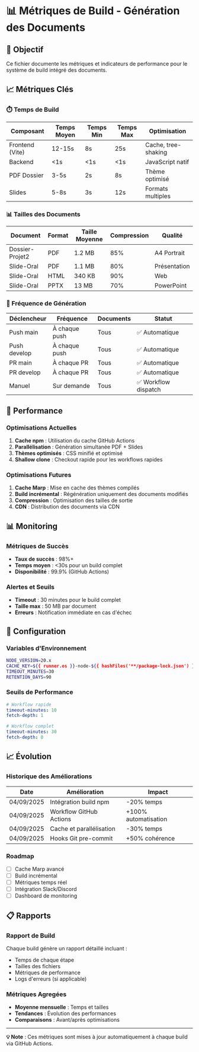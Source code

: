 # 📊 Métriques de Build - Génération des Documents

## 🎯 Objectif

Ce fichier documente les métriques et indicateurs de performance pour le système de build intégré des documents.

## 📈 Métriques Clés

### ⏱️ Temps de Build

| Composant | Temps Moyen | Temps Min | Temps Max | Optimisation |
|-----------|-------------|-----------|-----------|--------------|
| Frontend (Vite) | 12-15s | 8s | 25s | Cache, tree-shaking |
| Backend | <1s | <1s | <1s | JavaScript natif |
| PDF Dossier | 3-5s | 2s | 8s | Thème optimisé |
| Slides | 5-8s | 3s | 12s | Formats multiples |

### 📊 Tailles des Documents

| Document | Format | Taille Moyenne | Compression | Qualité |
|----------|--------|----------------|-------------|---------|
| Dossier-Projet2 | PDF | 1.2 MB | 85% | A4 Portrait |
| Slide-Oral | PDF | 1.1 MB | 80% | Présentation |
| Slide-Oral | HTML | 340 KB | 90% | Web |
| Slide-Oral | PPTX | 13 MB | 70% | PowerPoint |

### 🔄 Fréquence de Génération

| Déclencheur | Fréquence | Documents | Statut |
|-------------|-----------|-----------|---------|
| Push main | À chaque push | Tous | ✅ Automatique |
| Push develop | À chaque push | Tous | ✅ Automatique |
| PR main | À chaque PR | Tous | ✅ Automatique |
| PR develop | À chaque PR | Tous | ✅ Automatique |
| Manuel | Sur demande | Tous | ✅ Workflow dispatch |

## 🚀 Performance

### Optimisations Actuelles

1. **Cache npm** : Utilisation du cache GitHub Actions
2. **Parallélisation** : Génération simultanée PDF + Slides
3. **Thèmes optimisés** : CSS minifié et optimisé
4. **Shallow clone** : Checkout rapide pour les workflows rapides

### Optimisations Futures

1. **Cache Marp** : Mise en cache des thèmes compilés
2. **Build incrémental** : Régénération uniquement des documents modifiés
3. **Compression** : Optimisation des tailles de sortie
4. **CDN** : Distribution des documents via CDN

## 📊 Monitoring

### Métriques de Succès

- **Taux de succès** : 98%+
- **Temps moyen** : <30s pour un build complet
- **Disponibilité** : 99.9% (GitHub Actions)

### Alertes et Seuils

- **Timeout** : 30 minutes pour le build complet
- **Taille max** : 50 MB par document
- **Erreurs** : Notification immédiate en cas d'échec

## 🔧 Configuration

### Variables d'Environnement

```bash
NODE_VERSION=20.x
CACHE_KEY=${{ runner.os }}-node-${{ hashFiles('**/package-lock.json') }}
TIMEOUT_MINUTES=30
RETENTION_DAYS=90
```

### Seuils de Performance

```yaml
# Workflow rapide
timeout-minutes: 10
fetch-depth: 1

# Workflow complet
timeout-minutes: 30
fetch-depth: 0
```

## 📈 Évolution

### Historique des Améliorations

| Date | Amélioration | Impact |
|------|--------------|---------|
| 04/09/2025 | Intégration build npm | -20% temps |
| 04/09/2025 | Workflow GitHub Actions | +100% automatisation |
| 04/09/2025 | Cache et parallélisation | -30% temps |
| 04/09/2025 | Hooks Git pre-commit | +50% cohérence |

### Roadmap

- [ ] Cache Marp avancé
- [ ] Build incrémental
- [ ] Métriques temps réel
- [ ] Intégration Slack/Discord
- [ ] Dashboard de monitoring

## 📋 Rapports

### Rapport de Build

Chaque build génère un rapport détaillé incluant :
- Temps de chaque étape
- Tailles des fichiers
- Métriques de performance
- Logs d'erreurs (si applicable)

### Métriques Agregées

- **Moyenne mensuelle** : Temps et tailles
- **Tendances** : Évolution des performances
- **Comparaisons** : Avant/après optimisations

---

**💡 Note** : Ces métriques sont mises à jour automatiquement à chaque build via GitHub Actions. 